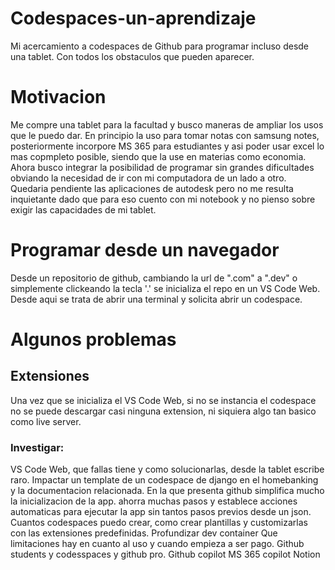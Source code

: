 # Codespaces-un-aprendizaje
Mi acercamiento a codespaces de Github para programar incluso desde una tablet. Con todos los obstaculos que pueden aparecer.

# Motivacion
Me compre una tablet para la facultad y busco maneras de ampliar los usos que le puedo dar. En principio la uso para tomar notas con samsung notes, posteriormente incorpore MS 365 para estudiantes y asi poder usar excel lo mas copmpleto posible, siendo que la use en materias como economia. Ahora busco integrar la posibilidad de programar sin grandes dificultades obviando la necesidad de ir con mi computadora de un lado a otro. Quedaria pendiente las aplicaciones de autodesk pero no me resulta inquietante dado que para eso cuento con mi notebook y no pienso sobre exigir las capacidades de mi tablet.

# Programar desde un navegador
Desde un repositorio de github, cambiando la url de ".com" a ".dev" o simplemente clickeando la tecla '.' se inicializa el repo en un VS Code Web.
Desde aqui se trata de abrir una terminal y solicita abrir un codespace.



# Algunos problemas 

## Extensiones 
Una vez que se inicializa el VS Code Web, si no se instancia el codespace no se puede descargar casi ninguna extension, ni siquiera algo tan basico como live server. 



### Investigar:
VS Code Web, que fallas tiene y como solucionarlas, desde la tablet escribe raro.
Impactar un template de un codespace de django en el homebanking y la documentacion relacionada. En la que presenta github simplifica mucho la inicializacion de la app. ahorra muchas pasos y establece acciones automaticas para ejecutar la app sin tantos pasos previos desde un json.
Cuantos codespaces puedo crear, como crear plantillas y customizarlas con las extensiones predefinidas.
Profundizar dev container
Que limitaciones hay en cuanto al uso y cuando empieza a ser pago. Github students y codesspaces y github pro.
Github copilot
MS 365 copilot
Notion
